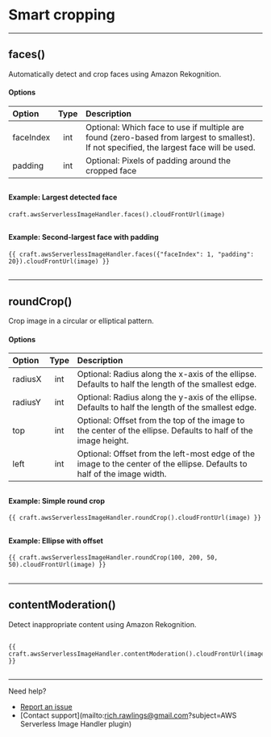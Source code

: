 # Smart cropping

---

## faces()

Automatically detect and crop faces using Amazon Rekognition.

#### Options

| Option    | Type | Description                                                                                                                               |
|:----------|:----:|:------------------------------------------------------------------------------------------------------------------------------------------|
| faceIndex | int  | Optional: Which face to use if multiple are found (zero-based from largest to smallest). If not specified, the largest face will be used. |
| padding   | int  | Optional: Pixels of padding around the cropped face                                                                                       |

##

#### Example: Largest detected face

```
craft.awsServerlessImageHandler.faces().cloudFrontUrl(image)
```

##

#### Example: Second-largest face with padding

```
{{ craft.awsServerlessImageHandler.faces({"faceIndex": 1, "padding": 20}).cloudFrontUrl(image) }}
```



##

---

## roundCrop()

Crop image in a circular or elliptical pattern.

#### Options

| Option  | Type | Description                                                                                                              |
|:--------|:----:|:-------------------------------------------------------------------------------------------------------------------------|
| radiusX | int  | Optional: Radius along the x-axis of the ellipse. Defaults to half the length of the smallest edge.                      |
| radiusY | int  | Optional: Radius along the y-axis of the ellipse. Defaults to half the length of the smallest edge.                      |
| top     | int  | Optional: Offset from the top of the image to the center of the ellipse. Defaults to half of the image height.           |
| left    | int  | Optional: Offset from the left-most edge of the image to the center of the ellipse. Defaults to half of the image width. |

##

#### Example: Simple round crop

```
{{ craft.awsServerlessImageHandler.roundCrop().cloudFrontUrl(image) }}
```

## 

#### Example: Ellipse with offset

```
{{ craft.awsServerlessImageHandler.roundCrop(100, 200, 50, 50).cloudFrontUrl(image) }}
```

##

---

## contentModeration()

Detect inappropriate content using Amazon Rekognition.

##


```
{{ craft.awsServerlessImageHandler.contentModeration().cloudFrontUrl(image) }}
```

##

---

Need help?

- [Report an issue](https://github.com/richrawlings/craft-aws-serverless-image-handler/issues)
- [Contact support](mailto:rich.rawlings@gmail.com?subject=AWS Serverless Image Handler plugin)